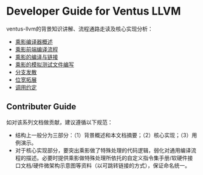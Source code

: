 # Developer Guide for Ventus LLVM

ventus-llvm的背景知识讲解、流程通路走读及核心实现分析：
- [乘影编译器概述](./乘影编译器概述)
- [乘影前端编译流程](./乘影前端编译流程)
- [乘影的编译与链接](./乘影的编译与链接)
- [乘影的模拟测试文件编写](./乘影的模拟测试文件编写)
- [分支发散](./分支发散.md)
- [位宽拓展](./位宽拓展.md)
- [调用约定](./调用约定.md)

## Contributer Guide

如对该系列文档做贡献，建议遵循以下规范：
- 结构上一般分为三部分：（1）背景概述和本文档摘要；（2）核心实现；（3）用例演示。 
- 对于核心实现部分，要突出乘影做了特殊处理的代码逻辑，弱化对通用编译流程的描述。必要时提供乘影做特殊处理所依托的自定义指令集手册/软硬件接口文档/硬件微架构示意图等资料（以可跳转链接的方式），保证命名统一。 
